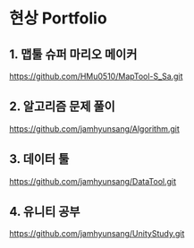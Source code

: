 # 현상 Portfolio

## 1. 맵툴 슈퍼 마리오 메이커
https://github.com/HMu0510/MapTool-S_Sa.git

## 2. 알고리즘 문제 풀이
https://github.com/jamhyunsang/Algorithm.git

## 3. 데이터 툴
https://github.com/jamhyunsang/DataTool.git

## 4. 유니티 공부
https://github.com/jamhyunsang/UnityStudy.git
